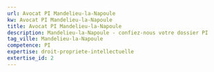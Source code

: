 ```yaml
---
url: Avocat PI Mandelieu-la-Napoule
kw: Avocat PI Mandelieu-la-Napoule
title: Avocat PI Mandelieu-la-Napoule
description: Mandelieu-la-Napoule - confiez-nous votre dossier PI
tag_ville: Mandelieu-la-Napoule
competence: PI
expertise: droit-propriete-intellectuelle
extertise_id: 2
---
```

